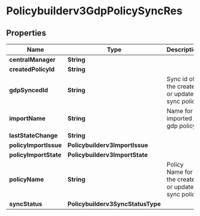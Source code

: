 

# Policybuilderv3GdpPolicySyncRes


## Properties

| Name | Type | Description | Notes |
|------------ | ------------- | ------------- | -------------|
|**centralManager** | **String** |  |  [optional] |
|**createdPolicyId** | **String** |  |  [optional] |
|**gdpSyncedId** | **String** | Sync id of the created or updated sync policy. |  [optional] |
|**importName** | **String** | Name for imported gdp policy. |  [optional] |
|**lastStateChange** | **String** |  |  [optional] |
|**policyImportIssue** | **Policybuilderv3ImportIssue** |  |  [optional] |
|**policyImportState** | **Policybuilderv3ImportState** |  |  [optional] |
|**policyName** | **String** | Policy Name for the created or updated sync policy. |  [optional] |
|**syncStatus** | **Policybuilderv3SyncStatusType** |  |  [optional] |



